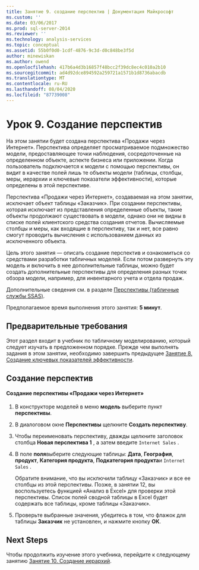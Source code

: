```yaml
---
title: Занятие 9. создание перспектив | Документация Майкрософт
ms.custom: ''
ms.date: 03/06/2017
ms.prod: sql-server-2014
ms.reviewer: ''
ms.technology: analysis-services
ms.topic: conceptual
ms.assetid: 55b0f0d0-1cdf-4876-9c3d-d0c848be3f5d
author: minewiskan
ms.author: owend
ms.openlocfilehash: 417b6a4d3b16857f48bcc2f39dc8ec4c010a2b10
ms.sourcegitcommit: ad4d92dce894592a259721a1571b1d8736abacdb
ms.translationtype: MT
ms.contentlocale: ru-RU
ms.lasthandoff: 08/04/2020
ms.locfileid: "87739008"
---
```

# <a name="lesson-9-create-perspectives"></a>Урок 9. Создание перспектив
  На этом занятии будет создана перспектива «Продажи через Интернет». Перспектива определяет просматриваемое подмножество модели, предоставляющее точки наблюдения, сосредоточенные на определенном объекте, аспекте бизнеса или приложении. Когда пользователь подключается к модели с помощью перспективы, он видит в качестве полей лишь те объекты модели (таблицы, столбцы, меры, иерархии и ключевые показатели эффективности), которые определены в этой перспективе.  
  
 Перспектива «Продажи через Интернет», создаваемая на этом занятии, исключает объект таблицы «Заказчик». При создании перспективы, которая исключает из представления определенные объекты, такие объекты продолжают существовать в модели, однако они не видны в списке полей клиентского средства создания отчетов. Вычисляемые столбцы и меры, как входящие в перспективу, так и нет, все равно смогут проводить вычисления с использованием данных из исключенного объекта.  
  
 Цель этого занятия — описать создание перспектив и ознакомиться со средствами разработки табличных моделей. Если потом развернуть эту модель и включить в нее дополнительные таблицы, можно будет создать дополнительные перспективы для определения разных точек обзора модели, например, для инвентарного учета и отдела продаж.  
  
 Дополнительные сведения см. в разделе [Перспективы (табличные службы SSAS)](tabular-models/perspectives-ssas-tabular.md).  
  
 Предполагаемое время выполнения этого занятия: **5 минут**.  
  
## <a name="prerequisites"></a>Предварительные требования  
 Этот раздел входит в учебник по табличному моделированию, который следует изучать в предложенном порядке. Прежде чем выполнять задания в этом занятии, необходимо завершить предыдущее [Занятие 8. Создание ключевых показателей эффективности](lesson-7-create-key-performance-indicators.md).  
  
## <a name="create-perspectives"></a>Создание перспектив  
  
#### <a name="to-create-an-internet-sales-perspective"></a>Создание перспективы «Продажи через Интернет»  
  
1.  В конструкторе моделей в меню **модель** выберите пункт **перспективы**.  
  
2.  В диалоговом окне **Перспективы** щелкните **Создать перспективу**.  
  
3.  Чтобы переименовать перспективу, дважды щелкните заголовок столбца **Новая перспектива 1** , а затем введите `Internet Sales` .  
  
4.  В поле **поля**выберите следующие таблицы: **Дата**, **География**, **продукт**, **Категория продукта**, **Подкатегория продукта**и `Internet Sales` .  
  
     Обратите внимание, что вы исключили таблицу «Заказчик» и все ее столбцы из этой перспективы. Позже, в занятии 12, вы воспользуетесь функцией «Анализ в Excel» для проверки этой перспективы. Список полей сводной таблицы в Excel будет содержать все таблицы, кроме таблицы «Заказчик».  
  
5.  Проверьте выбранные значения, убедитесь в том, что флажок для таблицы **Заказчик** не установлен, и нажмите кнопку **ОК**.  
  
## <a name="next-steps"></a>Next Steps  
 Чтобы продолжить изучение этого учебника, перейдите к следующему занятию [Занятие 10. Создание иерархий](lesson-9-create-hierarchies.md).  
  
  
